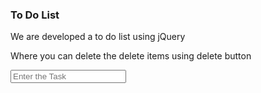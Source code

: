 <!DOCTYPE html>
<html lang="en">
<head>
  <meta charset="UTF-8">
  <meta http-equiv="X-UA-Compatible" content="IE=Edge">
  <meta name="viewport" content="width=device-width, initial-scale=1">
  <link rel="stylesheet" href="https://cdnjs.cloudflare.com/ajax/libs/font-awesome/5.15.4/css/all.min.css" integrity="sha512-1ycn6IcaQQ40/MKBW2W4Rhis/DbILU74C1vSrLJxCq57o941Ym01SwNsOMqvEBFlcgUa6xLiPY/NS5R+E6ztJQ==" crossorigin="anonymous" referrerpolicy="no-referrer" />
  <script src = "https://ajax.googleapis.com/ajax/libs/jquery/3.2.1/jquery.min.js"></script>
  <title>HTML</title>
  
  <!-- HTML -->
  

  <!-- Custom Styles -->
  <link rel="stylesheet" href="style.css">
</head>

<body>
  <div class="head">
    <h3>To Do List</h3>
  </div>
  
  <p>We are developed a to do list using jQuery</p><p>Where you can delete the delete items using delete button</p>
  <div class="container">
    <input type="text" id="input" placeholder="Enter the Task">
  
  <ul></ul>
  </div>
  <!-- Project -->
  <script src="main.js"></script>
</body>
</html>
